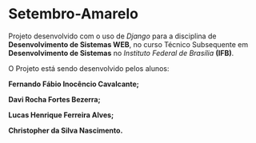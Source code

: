 # Setembro-Amarelo
Projeto desenvolvido com o uso de *Django* para a disciplina de **Desenvolvimento de Sistemas WEB**, no curso Técnico Subsequente em **Desenvolvimento de Sistemas** no *Instituto Federal de Brasília* **(IFB)**.


O Projeto está sendo desenvolvido pelos alunos:

**Fernando Fábio Inocêncio Cavalcante;**

**Davi Rocha Fortes Bezerra;**

**Lucas Henrique Ferreira Alves;**

**Christopher da Silva Nascimento.**
